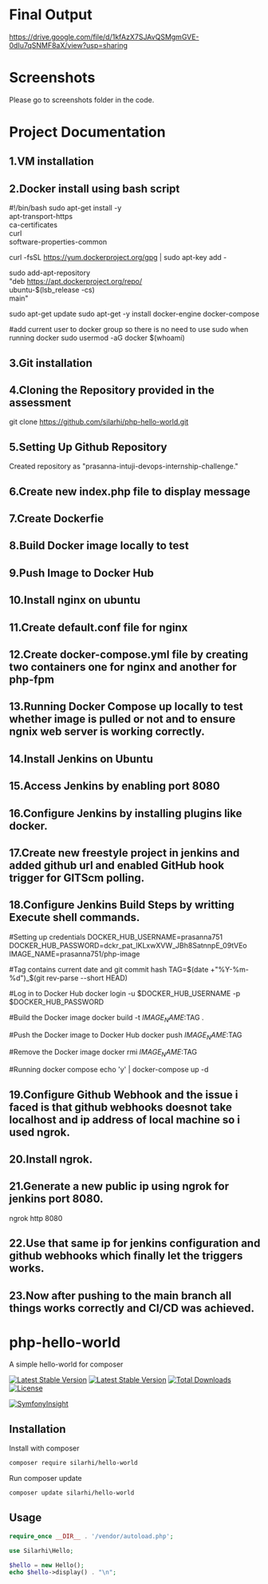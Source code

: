 # Final Output
https://drive.google.com/file/d/1kfAzX7SJAvQSMgmGVE-0dIu7qSNMF8aX/view?usp=sharing

# Screenshots
Please go to screenshots folder in the code.

# Project Documentation

1.VM installation
-------

2.Docker install using bash script
-----
#!/bin/bash
sudo apt-get install -y \
    apt-transport-https \
    ca-certificates \
    curl \
    software-properties-common

curl -fsSL https://yum.dockerproject.org/gpg | sudo apt-key add -

sudo add-apt-repository \
    "deb https://apt.dockerproject.org/repo/ \
    ubuntu-$(lsb_release -cs) \
    main"

sudo apt-get update
sudo apt-get -y install docker-engine docker-compose

#add current user to docker group so there is no need to use sudo when running docker
sudo usermod -aG docker $(whoami)

3.Git installation
-----

4.Cloning the Repository provided in the assessment
-----
git clone https://github.com/silarhi/php-hello-world.git

5.Setting Up Github Repository 
-----
Created repository as "prasanna-intuji-devops-internship-challenge." 

6.Create new index.php file to display message
-----

7.Create Dockerfie
----

8.Build Docker image locally to test 
-----

9.Push Image to Docker Hub
----

10.Install nginx on ubuntu
-----

11.Create default.conf file for nginx
-----

12.Create docker-compose.yml file by creating two containers one for nginx and another for php-fpm
----

13.Running Docker Compose up locally to test whether image is pulled or not and to ensure ngnix web server is working correctly.
----

14.Install Jenkins on Ubuntu
----

15.Access Jenkins by enabling port 8080
-----

16.Configure Jenkins by installing plugins like docker.
-----

17.Create new freestyle project in jenkins and added github url and enabled GitHub hook trigger for GITScm polling.
-----

18.Configure Jenkins Build Steps by writting Execute shell commands.
------
#Setting up credentials
DOCKER_HUB_USERNAME=prasanna751
DOCKER_HUB_PASSWORD=dckr_pat_lKLxwXVW_JBh8SatnnpE_09tVEo
IMAGE_NAME=prasanna751/php-image

#Tag contains current date and git commit hash
TAG=$(date +"%Y-%m-%d")_$(git rev-parse --short HEAD)

#Log in to Docker Hub
docker login -u $DOCKER_HUB_USERNAME -p $DOCKER_HUB_PASSWORD

#Build the Docker image
docker build -t $IMAGE_NAME:$TAG .

#Push the Docker image to Docker Hub
docker push $IMAGE_NAME:$TAG

#Remove the Docker image
docker rmi $IMAGE_NAME:$TAG

#Running docker compose
echo 'y' | docker-compose up -d

19.Configure Github Webhook and the issue i faced is that github webhooks doesnot take localhost and ip address of local machine so i used ngrok.
-----

20.Install ngrok.
-----

21.Generate a new public ip using ngrok for jenkins port 8080.
------
ngrok http 8080

22.Use that same ip for jenkins configuration and github webhooks which finally let the triggers works.
-----

23.Now after pushing to the main branch all things works correctly and CI/CD was achieved.
-----

# php-hello-world
A simple hello-world for composer

 [![Latest Stable Version](https://github.com/silarhi/php-hello-world/workflows/Tests/badge.svg)](https://github.com/silarhi/php-hello-world/workflows/Tests/badge.svg)
 [![Latest Stable Version](https://poser.pugx.org/silarhi/hello-world/v/stable)](https://packagist.org/packages/silarhi/hello-world)
[![Total Downloads](https://poser.pugx.org/silarhi/hello-world/downloads)](https://packagist.org/packages/silarhi/hello-world)
[![License](https://poser.pugx.org/silarhi/hello-world/license)](https://packagist.org/packages/silarhi/hello-world)


[![SymfonyInsight](https://insight.symfony.com/projects/5d582202-1186-4ce7-82c7-c4d3a2c11807/big.svg)](https://insight.symfony.com/projects/5d582202-1186-4ce7-82c7-c4d3a2c11807)

Installation
------------

Install with composer
``` bash
composer require silarhi/hello-world
```

Run composer update
``` bash
composer update silarhi/hello-world
```

Usage
-----

``` php
require_once __DIR__ . '/vendor/autoload.php';

use Silarhi\Hello;

$hello = new Hello();
echo $hello->display() . "\n";
```
